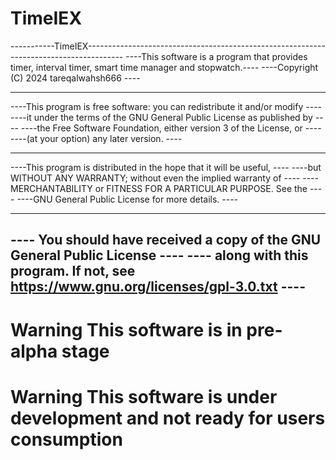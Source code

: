 # TimeIEX
-----------TimeIEX---------------------------------------------------------------------------------------
----This software is a program that provides timer, interval timer, smart time manager and stopwatch.----
----Copyright (C) 2024  tareqalwahsh666                                                              ----
----                                                                                                 ----
----This program is free software: you can redistribute it and/or modify                             ----
----it under the terms of the GNU General Public License as published by                             ----
----the Free Software Foundation, either version 3 of the License, or                            	 ----
----(at your option) any later version.                                                              ----
----                                                                                             	 ----
----This program is distributed in the hope that it will be useful,                              	 ----
----but WITHOUT ANY WARRANTY; without even the implied warranty of                               	 ----
----MERCHANTABILITY or FITNESS FOR A PARTICULAR PURPOSE.  See the                                	 ----
----GNU General Public License for more details.                                                 	 ----
----                                                                                             	 ----
----  You should have received a copy of the GNU General Public License                          	 ----
----   along with this program.  If not, see https://www.gnu.org/licenses/gpl-3.0.txt            	 ----
---------------------------------------------------------------------------------------------------------

# Warning This software is in pre-alpha stage
# Warning This software is under development and not ready for users consumption